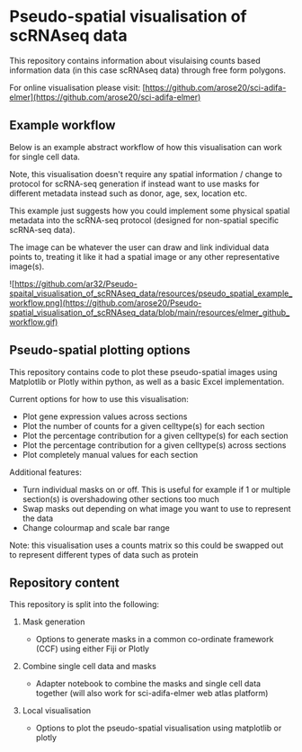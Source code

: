 # Pseudo-spatial visualisation of scRNAseq data

This repository contains information about visulaising counts based information data (in this case scRNAseq data) through free form polygons.

For online visualisation please visit: [https://github.com/arose20/sci-adifa-elmer](https://github.com/arose20/sci-adifa-elmer)

## Example workflow

Below is an example abstract workflow of how this visualisation can work for single cell data.

Note, this visualisation doesn't require any spatial information / change to protocol for scRNA-seq generation if instead want to use masks for different metadata instead such as donor, age, sex, location etc. 

This example just suggests how you could implement some physical spatial metadata into the scRNA-seq protocol (designed for non-spatial specific scRNA-seq data).

The image can be whatever the user can draw and link individual data points to, treating it like it had a spatial image or any other representative image(s).

![https://github.com/ar32/Pseudo-spaital_visualisation_of_scRNAseq_data/resources/pseudo_spatial_example_workflow.png](https://github.com/arose20/Pseudo-spatial_visualisation_of_scRNAseq_data/blob/main/resources/elmer_github_workflow.gif)

## Pseudo-spatial plotting options

This repository contains code to plot these pseudo-spatial images using Matplotlib or Plotly within python, as well as a basic Excel implementation.

Current options for how to use this visualisation:
- Plot gene expression values across sections
- Plot the number of counts for a given celltype(s) for each section
- Plot the percentage contribution for a given celltype(s) for each section
- Plot the percentage contribution for a given celltype(s) across sections
- Plot completely manual values for each section

Additional features:
- Turn individual masks on or off. This is useful for example if 1 or multiple section(s) is overshadowing other sections too much
- Swap masks out depending on what image you want to use to represent the data
- Change colourmap and scale bar range

Note: this visualisation uses a counts matrix so this could be swapped out to represent different types of data such as protein

## Repository content
This repository is split into the following:
1. Mask generation
    - Options to generate masks in a common co-ordinate framework (CCF) using either Fiji or Plotly
      
2. Combine single cell data and masks
    - Adapter notebook to combine the masks and single cell data together (will also work for sci-adifa-elmer web atlas platform)
      
3. Local visualisation
    - Options to plot the pseudo-spatial visualisation using matplotlib or plotly



